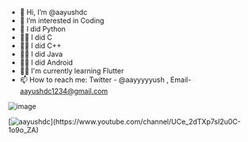 - 👋 Hi, I’m @aayushdc
- 👀 I’m interested in Coding
- 🌱 I did Python
- 🤷‍♂️ I did C
- 🤷‍♂️ I did C++
- 🤷‍♂️ I did Java
- 🤷‍♂️ I did Android 
- 🤷‍♂️ I'm currently learning Flutter
- 📫 How to reach me: Twitter - @aayyyyyush , Email- aayushdc1234@gmail.com 


![image](https://github.com/aayushdc/aayushdc/assets/89606048/c00e0c7c-9e06-40b5-8e85-fbd09af1b454)

[![aayushdc](https://img.youtube.com/vi/YOUTUBE_VI...)](https://www.youtube.com/channel/UCe_2dTXp7sI2u0C-1o9o_ZA)
